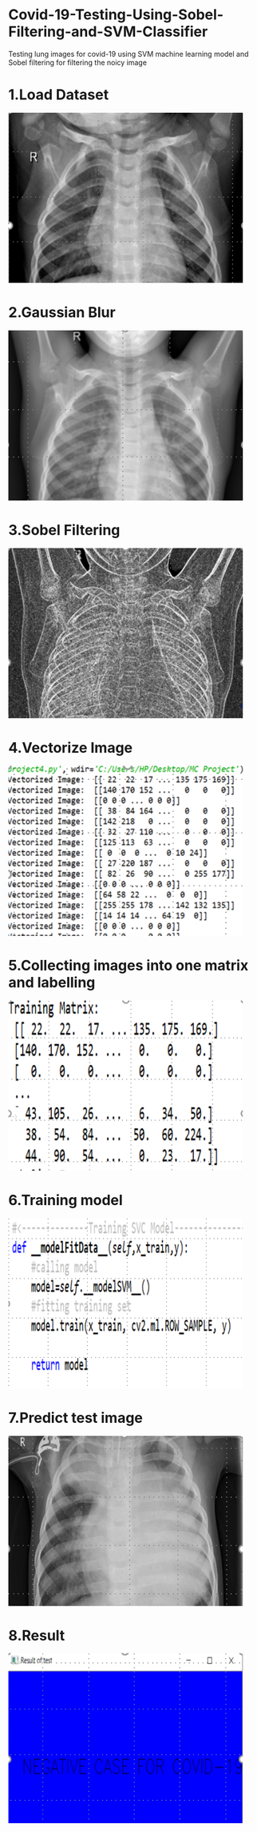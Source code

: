 # Covid-19-Testing-Using-Sobel-Filtering-and-SVM-Classifier
Testing lung images for covid-19 using SVM machine learning model and Sobel filtering for filtering the noicy image

<h1>1.Load Dataset</h1>

![first_image](/images/presentation/1.png)
<h1>2.Gaussian Blur</h1>

![first_image](/images/presentation/3.png?style=centerme)
<h1>3.Sobel Filtering</h1>

![first_image](/images/presentation/5.png)
<h1>4.Vectorize Image</h1>

![first_image](/images/presentation/6.png)
<h1>5.Collecting images into one matrix and labelling</h1>

![first_image](/images/presentation/4.png)
<h1>6.Training model</h1>

![first_image](/images/presentation/2.png)
<h1>7.Predict test image</h1>

![first_image](/images/presentation/7.png)
<h1>8.Result</h1>

![first_image](/images/presentation/8.png)
